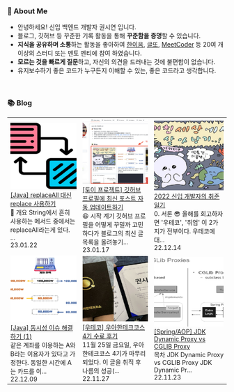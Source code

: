 ### 🚀 About Me

- 안녕하세요! 신입 백엔드 개발자 권시연 입니다.
- 블로그, 깃허브 등 꾸준한 기록 활동을 통해 **꾸준함을 증명**할 수 있습니다.
- **지식을 공유하며 소통**하는 활동을 좋아하여 [한이음](https://www.hanium.or.kr/portal/index.do), [글또](https://www.notion.so/ac5b18a482fb4df497d4e8257ad4d516), [MeetCoder](https://github.com/Meet-Coder-Study/posting-review) 등 20여 개 이상의 스터디 또는 멘토 멘티에 참여 하였습니다.
- **모르는 것을 빠르게 질문**하고, 자신의 의견을 드러내는 것에 불편함이 없습니다.
- 유지보수하기 좋은 코드가 누구든지 이해할 수 있는, 좋은 코드라고 생각합니다.

<br/>

### 📚 Blog
<table><tbody><tr>
<td>
    <a href="https://yeonyeon.tistory.com/294">
        <img width="100%" src="/img/2894936493351840679.png"/><br/>
        <div>[Java] replaceAll 대신 replace 사용하기</div>
    </a>
    <div>🙂 개요 String에서 흔히 사용하는 메서드 중에서는 replaceAll라는게 있다. ...</div>
    <div>23.01.22</div>
</td>
<td>
    <a href="https://yeonyeon.tistory.com/293">
        <img width="100%" src="/img/6619555202441544260.png"/><br/>
        <div>[토이 프로젝트] 깃허브 프로필에 최신 포스트 자동 업데이트하기</div>
    </a>
    <div>😆 시작 계기 깃허브 프로필을 어떻게 꾸밀까 고민하다가 블로그의 최신 글 목록을 올려놓기...</div>
    <div>23.01.17</div>
</td>
<td>
    <a href="https://yeonyeon.tistory.com/292">
        <img width="100%" src="/img/1605202368396189619.png"/><br/>
        <div>2022 신입 개발자의 취준 일기</div>
    </a>
    <div>0. 서론 😎 올해를 회고하자면 '우테코', '취업' 이 2가지가 전부이다. 우테코에 대...</div>
    <div>22.12.14</div>
</td>
</tr>
<tr>
<td>
    <a href="https://yeonyeon.tistory.com/291">
        <img width="100%" src="/img/4995384875350384643.png"/><br/>
        <div>[Java] 동시성 이슈 해결하기 (1)</div>
    </a>
    <div>같은 계좌를 이용하는 A와 B라는 이용자가 있다고 가정한다. 동일한 시간에 A는 카드를 이...</div>
    <div>22.12.09</div>
</td>
<td>
    <a href="https://yeonyeon.tistory.com/290">
        <img width="100%" src="/img/5490463526727995410.png"/><br/>
        <div>[우테코] 우아한테크코스 4기 수료 후기</div>
    </a>
    <div>11월 25일 금요일, 우아한테크코스 4기가 마무리되었다. 이 글을 취직 후 나름의 성공(...</div>
    <div>22.11.27</div>
</td>
<td>
    <a href="https://yeonyeon.tistory.com/289">
        <img width="100%" src="/img/8309127992949832801.png"/><br/>
        <div>[Spring/AOP] JDK Dynamic Proxy vs CGLIB Proxy</div>
    </a>
    <div>목차 JDK Dynamic Proxy vs CGLIB Proxy JDK Dynamic Pr...</div>
    <div>22.11.23</div>
</td>
</tr>
</tbody></table>